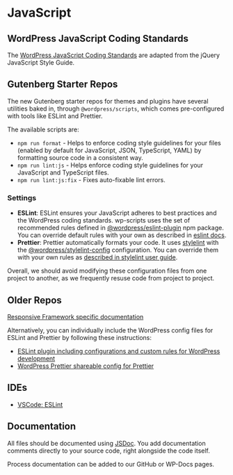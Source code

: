 # JavaScript

## WordPress JavaScript Coding Standards

The [WordPress JavaScript Coding Standards](https://developer.wordpress.org/coding-standards/wordpress-coding-standards/javascript/) are adapted from the jQuery JavaScript Style Guide.

## Gutenberg Starter Repos

The new Gutenberg starter repos for themes and plugins have several utilities baked in, through `@wordpress/scripts`, which comes pre-configured with tools like ESLint and Prettier.

The available scripts are:

- `npm run format` - Helps to enforce coding style guidelines for your files (enabled by default for JavaScript, JSON, TypeScript, YAML) by formatting source code in a consistent way.
- `npm run lint:js` - Helps enforce coding style guidelines for your JavaScript and TypeScript files.
- `npm run lint:js:fix` - Fixes auto-fixable lint errors.

### Settings

- **ESLint**: ESLint ensures your JavaScript adheres to best practices and the WordPress coding standards. wp-scripts uses the set of recommended rules defined in [@wordpress/eslint-plugin](https://www.npmjs.com/package/@wordpress/eslint-plugin) npm package. You can override default rules with your own as described in [eslint docs](https://eslint.org/docs/latest/use/configure/configuration-files).
- **Prettier**: Prettier automatically formats your code. It uses [stylelint](https://github.com/stylelint/stylelint) with the [@wordpress/stylelint-config](https://www.npmjs.com/package/@wordpress/stylelint-config) configuration. You can override them with your own rules as [described in stylelint user guide](https://stylelint.io/user-guide/configure/).

Overall, we should avoid modifying these configuration files from one project to another, as we frequently resuse code from project to project.

## Older Repos

[Responsive Framework specific documentation](https://github.com/bu-ist/responsive-framework/wiki/Code-reviews#javascript)

Alternatively, you can individually include the WordPress config files for ESLint and Prettier by following these instructions:

- [ESLint plugin including configurations and custom rules for WordPress development](https://developer.wordpress.org/block-editor/reference-guides/packages/packages-eslint-plugin/)
- [WordPress Prettier shareable config for Prettier](https://developer.wordpress.org/block-editor/reference-guides/packages/packages-prettier-config/)

## IDEs

- [VSCode: ESLint](https://marketplace.visualstudio.com/items?itemName=dbaeumer.vscode-eslint)

## Documentation

All files should be documented using [JSDoc](https://jsdoc.app/about-getting-started). You add documentation comments directly to your source code, right alongside the code itself.

Process documentation can be added to our GitHub or WP-Docs pages.
